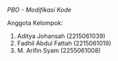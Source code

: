 _PBO - Modifikasi Kode_

Anggota Kelompok:

1. Aditya Johansah (2215061039)
2. Fadhil Abdul Fattah (2215061019)
3. M. Arifin Syam (2255061008)